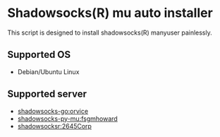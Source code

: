 # Shadowsocks(R) mu auto installer

This script is designed to install shadowsocks(R) manyuser painlessly.

## Supported OS

+ Debian/Ubuntu Linux

## Supported server

+ [shadowsocks-go:orvice](https://github.com/orvice/shadowsocks-go)
+ [shadowsocks-py-mu:fsgmhoward](https://github.com/fsgmhoward/shadowsocks-py-mu)
+ [shadowsocksr:2645Corp](https://github.com/2645Corp/shadowsocksr)

